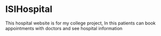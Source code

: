# ISIHospital
This hospital website is for my college project, In this patients can book appointments with doctors and see hospital information
